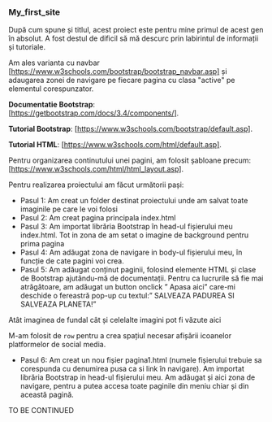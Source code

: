 ### My_first_site   


După cum spune și titlul, acest proiect este pentru mine primul de acest gen în absolut.
A fost destul de dificil să mă descurc prin labirintul de informații și tutoriale.     

Am ales varianta cu navbar [https://www.w3schools.com/bootstrap/bootstrap_navbar.asp]
 și adaugarea zonei de navigare pe fiecare pagina cu clasa "active" pe elementul corespunzator.     
 
**Documentatie Bootstrap**: [https://getbootstrap.com/docs/3.4/components/].    

**Tutorial Bootstrap**: [https://www.w3schools.com/bootstrap/default.asp].     

**Tutorial HTML**: [https://www.w3schools.com/html/default.asp].     

Pentru organizarea continutului unei pagini, am folosit șabloane precum:
[https://www.w3schools.com/html/html_layout.asp].    

Pentru realizarea proiectului am făcut următorii pași:
- Pasul 1: Am creat  un folder destinat proiectului unde am salvat toate imaginile pe care le voi folosi
- Pasul 2: Am creat  pagina principala index.html
- Pasul 3: Am importat librăria Bootstrap în head-ul fișierului meu index.html. Tot in zona de <head> am setat o imagine de background pentru prima pagina
- Pasul 4: Am adăugat  zona de navigare in body-ul fișierului meu, în funcție de cate pagini voi crea.
- Pasul 5: Am adăugat  conținut paginii, folosind elemente HTML și clase de Bootstrap ajutându-mă  de documentații. Pentru ca lucrurile să fie mai atrăgătoare, am adăugat un button onclick ” Apasa aici” care-mi deschide  o fereastră pop-up cu textul:” SALVEAZA PADUREA SI SALVEAZA PLANETA!”
  
Atât imaginea de fundal cât și celelalte imagini pot fi văzute aici

M-am folosit de `row`  pentru a crea spațiul necesar afișării icoanelor platformelor de social media.

- Pasul 6: Am creat un nou fișier pagina1.html (numele fișierului trebuie sa corespunda cu denumirea pusa ca si link în navigare). Am importat librăria Bootstrap in head-ul fișierului meu. Am adăugat și aici zona de navigare, pentru a putea accesa toate paginile din meniu chiar și din această pagină.

TO BE CONTINUED
